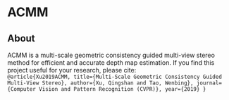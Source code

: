 # ACMM
## About
ACMM is a multi-scale geometric consistency guided multi-view stereo method for efficient and accurate depth map estimation. If you find this project useful for your research, please cite:  
`@article{Xu2019ACMM,
  title={Multi-Scale Geometric Consistency Guided Multi-View Stereo},
  author={Xu, Qingshan and Tao, Wenbing},
  journal={Computer Vision and Pattern Recognition (CVPR)},
  year={2019}
}`
